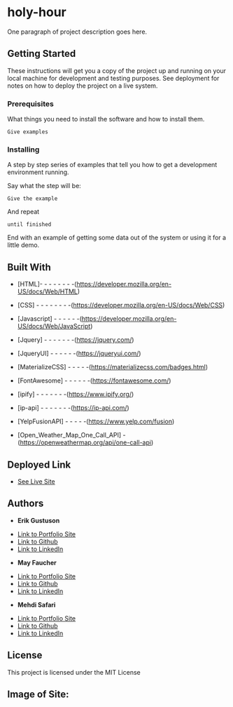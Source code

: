 # holy-hour

One paragraph of project description goes here.

## Getting Started

These instructions will get you a copy of the project up and running on your local machine for development and testing purposes. See deployment for notes on how to deploy the project on a live system.

### Prerequisites

What things you need to install the software and how to install them.

```
Give examples
```

### Installing

A step by step series of examples that tell you how to get a development environment running.

Say what the step will be:

```
Give the example
```

And repeat

```
until finished
```

End with an example of getting some data out of the system or using it for a little demo.


## Built With

* [HTML]-   -   -   -   -   -   -   -(https://developer.mozilla.org/en-US/docs/Web/HTML)
* [CSS] -   -   -   -   -   -   -   -(https://developer.mozilla.org/en-US/docs/Web/CSS)
* [Javascript]  -   -   -   -   -   -(https://developer.mozilla.org/en-US/docs/Web/JavaScript)

* [Jquery]  -   -   -   -   -   -   -(https://jquery.com/)
* [JqueryUI]    -   -   -   -   -   -(https://jqueryui.com/)
<!-- * [Moment.js]   -   -   -   -   -   -(https://momentjs.com/) -->

* [MaterializeCSS]  -   -   -   -   -(https://materializecss.com/badges.html)
<!-- * [AnimateCSS]  -   -   -   -   -   -(https://animate.style/) -->
* [FontAwesome] -   -   -   -   -   -(https://fontawesome.com/)

* [ipify]   -   -   -   -   -   -   -(https://www.ipify.org/)
* [ip-api]  -   -   -   -   -   -   -(https://ip-api.com/)
* [YelpFusionAPI]   -   -   -   -   -(https://www.yelp.com/fusion)
* [Open_Weather_Map_One_Call_API]   -(https://openweathermap.org/api/one-call-api)





## Deployed Link

* [See Live Site](https://divinemayura.github.io/holy-hour/)


## Authors


* **Erik Gustuson**

- [Link to Portfolio Site](#)
- [Link to Github](https://github.com/)
- [Link to LinkedIn](https://www.linkedin.com/)

* **May Faucher** 

- [Link to Portfolio Site](https://divinemayura.github.io/)
- [Link to Github](https://github.com/DivineMayura)
- [Link to LinkedIn](www.linkedin.com/in/mayfaucher)

* **Mehdi Safari**

- [Link to Portfolio Site](#)
- [Link to Github](https://github.com/)
- [Link to LinkedIn](https://www.linkedin.com/)


## License

This project is licensed under the MIT License 

## Image of Site:






